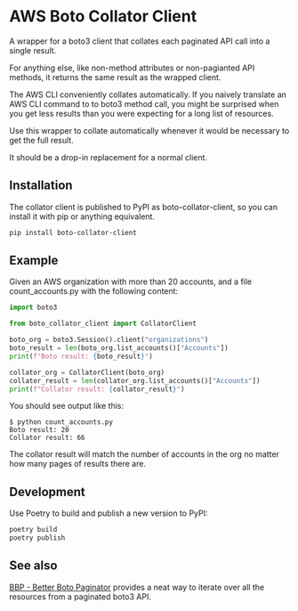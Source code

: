 # AWS Boto Collator Client

A wrapper for a boto3 client that collates each paginated API call into a single result.

For anything else, like non-method attributes or non-pagianted API methods, it returns the same result as the wrapped client.

The AWS CLI conveniently collates automatically. If you naively translate an AWS CLI command to to boto3 method call, you might be surprised when you get less results than you were expecting for a long list of resources.

Use this wrapper to collate automatically whenever it would be necessary to get the full result.

It should be a drop-in replacement for a normal client.

## Installation

The collator client is published to PyPI as boto-collator-client, so you can install it with pip or anything equivalent.

```bash
pip install boto-collator-client
```

## Example

Given an AWS organization with more than 20 accounts, and a file count_accounts.py with the following content:

```python
import boto3

from boto_collator_client import CollatorClient

boto_org = boto3.Session().client("organizations")
boto_result = len(boto_org.list_accounts()["Accounts"])
print(f"Boto result: {boto_result}")

collator_org = CollatorClient(boto_org)
collator_result = len(collator_org.list_accounts()["Accounts"])
print(f"Collator result: {collator_result}")
```

You should see output like this:

```text
$ python count_accounts.py
Boto result: 20
Collator result: 66
```

The collator result will match the number of accounts in the org no matter how many pages of results there are.

## Development

Use Poetry to build and publish a new version to PyPI:

```bash
poetry build
poetry publish
```

## See also

[BBP - Better Boto Paginator](https://github.com/mdavis-xyz/bbp) provides a neat way to iterate over all the resources from a paginated boto3 API.
